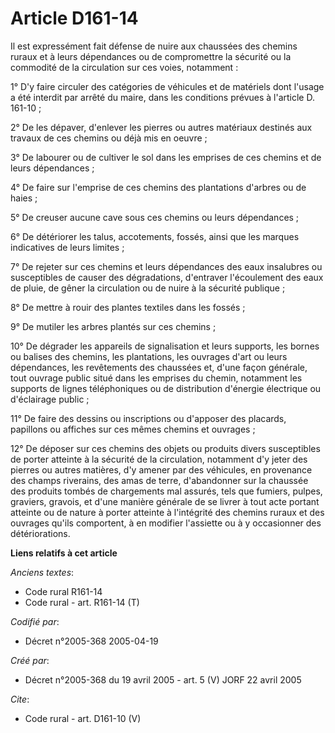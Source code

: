 # Article D161-14

Il est expressément fait défense de nuire aux chaussées des chemins ruraux et à leurs dépendances ou de compromettre la
sécurité ou la commodité de la circulation sur ces voies, notamment : 

1° D'y faire circuler des catégories de véhicules et de matériels dont l'usage a été interdit par arrêté du maire, dans les
conditions prévues à l'article D. 161-10 ; 

2° De les dépaver, d'enlever les pierres ou autres matériaux destinés aux travaux de ces chemins ou déjà mis en oeuvre ; 

3° De labourer ou de cultiver le sol dans les emprises de ces chemins et de leurs dépendances ; 

4° De faire sur l'emprise de ces chemins des plantations d'arbres ou de haies ; 

5° De creuser aucune cave sous ces chemins ou leurs dépendances ; 

6° De détériorer les talus, accotements, fossés, ainsi que les marques indicatives de leurs limites ; 

7° De rejeter sur ces chemins et leurs dépendances des eaux insalubres ou susceptibles de causer des dégradations, d'entraver
l'écoulement des eaux de pluie, de gêner la circulation ou de nuire à la sécurité publique ; 

8° De mettre à rouir des plantes textiles dans les fossés ; 

9° De mutiler les arbres plantés sur ces chemins ; 

10° De dégrader les appareils de signalisation et leurs supports, les bornes ou balises des chemins, les plantations, les
ouvrages d'art ou leurs dépendances, les revêtements des chaussées et, d'une façon générale, tout ouvrage public situé dans
les emprises du chemin, notamment les supports de lignes téléphoniques ou de distribution d'énergie électrique ou d'éclairage
public ; 

11° De faire des dessins ou inscriptions ou d'apposer des placards, papillons ou affiches sur ces mêmes chemins et
ouvrages ; 

12° De déposer sur ces chemins des objets ou produits divers susceptibles de porter atteinte à la sécurité de la circulation,
notamment d'y jeter des pierres ou autres matières, d'y amener par des véhicules, en provenance des champs riverains, des
amas de terre, d'abandonner sur la chaussée des produits tombés de chargements mal assurés, tels que fumiers, pulpes,
graviers, gravois, et d'une manière générale de se livrer à tout acte portant atteinte ou de nature à porter atteinte à
l'intégrité des chemins ruraux et des ouvrages qu'ils comportent, à en modifier l'assiette ou à y occasionner des
détériorations.

**Liens relatifs à cet article**

_Anciens textes_:

  - Code rural R161-14
  - Code rural - art. R161-14 (T)

_Codifié par_:

  - Décret n°2005-368 2005-04-19

_Créé par_:

  - Décret n°2005-368 du 19 avril 2005 - art. 5 (V) JORF 22 avril 2005

_Cite_:

  - Code rural - art. D161-10 (V)
